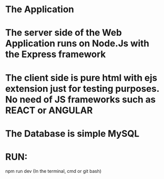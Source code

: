 # The Application

# The server side of the Web Application runs on Node.Js with the Express framework

# The client side is pure html with ejs extension just for testing purposes. No need of JS frameworks such as REACT or ANGULAR

# The Database is simple MySQL

# RUN:

npm run dev (In the terminal, cmd or git bash)
